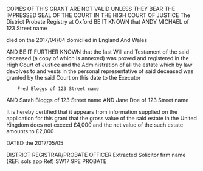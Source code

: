 COPIES OF THIS GRANT ARE NOT VALID UNLESS
THEY BEAR THE IMPRESSED SEAL OF THE COURT
IN THE HIGH COURT OF JUSTICE
The District Probate Registry at Oxford
BE IT KNOWN that ANDY MICHAEL
of 123 Street name

died on the 2017/04/04 
domiciled in England And Wales

AND BE IT FURTHER KNOWN that the last Will and Testament of the said deceased (a copy of which is annexed) was proved and registered in the High Court of Justice and the Administration of all the estate which by law devolves to and vests in the personal representative of said deceased was granted by the said Court on this date to the Executor

        Fred Bloggs of 123 Street name
AND     Sarah Bloggs of 123 Street name
AND     Jane Doe of 123 Street name

It is hereby certified that it appears from information supplied on the application for this grant that the gross value of the said estate in the United Kingdom does not exceed &pound;4,000 and the net value of the such estate amounts to &pound;2,000

DATED the 2017/05/05

DISTRICT REGISTRAR/PROBATE OFFICER
Extracted Solicitor firm name (REF: sols app Ref) SW17 9PE
PROBATE
